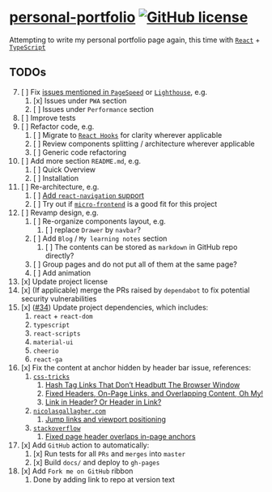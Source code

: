 # [personal-portfolio](https://htbkoo.github.io/personal-portfolio/) [![GitHub license](https://img.shields.io/badge/license-MIT-blue.svg)](https://github.com/htbkoo/personal-portfolio/blob/master/LICENSE.md)

Attempting to write my personal portfolio page again, this time with [`React`](https://github.com/facebook/react) + [`TypeScript`](https://github.com/Microsoft/TypeScript/)

## TODOs
7. [ ] Fix [issues mentioned in `PageSpeed`](https://developers.google.com/speed/pagespeed/insights/?url=https%3A%2F%2Fhtbkoo.github.io%2Fpersonal-portfolio%2F) or [`Lighthouse`](https://developers.google.com/web/tools/lighthouse), e.g.
    1. [x] Issues under `PWA` section
    2. [ ] Issues under `Performance` section
8. [ ] Improve tests
9. [ ] Refactor code, e.g.
    1. [ ] Migrate to [`React Hooks`](https://reactjs.org/docs/hooks-intro.html) for clarity wherever applicable
    2. [ ] Review components splitting / architecture wherever applicable
    3. [ ] Generic code refactoring
10. [ ] Add more section `README.md`, e.g.
    1. [ ] Quick Overview
    2. [ ] Installation
11. [ ] Re-architecture, e.g. 
    1. [ ] [Add `react-navigation` support](https://reactnavigation.org/)
    2. [ ] Try out if [`micro-frontend`](https://martinfowler.com/articles/micro-frontends.html) is a good fit for this project
12. [ ] Revamp design, e.g.
    1. [ ] Re-organize components layout, e.g. 
        1. [ ] replace `Drawer` by `navbar`?
    2. [ ] Add `Blog` / `My learning notes` section 
        1. [ ] The contents can be stored as `markdown` in GitHub repo directly? 
    3. [ ] Group pages and do not put all of them at the same page?
    4. [ ] Add animation
1. [x] Update project license
2. [x] (If applicable) merge the PRs raised by `dependabot` to fix potential security vulnerabilities
3. [x] ([#34](https://github.com/htbkoo/personal-portfolio/pull/34)) Update project dependencies, which includes:
    1. `react` + `react-dom`
    2. `typescript`
    3. `react-scripts`
    4. `material-ui`
    5. `cheerio`
    6. `react-ga`
4. [x] Fix the content at anchor hidden by header bar issue, references:
    1. [`css-tricks`](https://css-tricks.com/)
        1. [Hash Tag Links That Don’t Headbutt The Browser Window](https://css-tricks.com/hash-tag-links-padding/)
        2. [Fixed Headers, On-Page Links, and Overlapping Content, Oh My!](https://css-tricks.com/fixed-headers-on-page-links-and-overlapping-content-oh-my/)
        3. [Link in Header? Or Header in Link?](https://css-tricks.com/link-header-header-link/)
    2. [`nicolasgallagher.com`](http://nicolasgallagher.com/)
        1. [Jump links and viewport positioning](http://nicolasgallagher.com/jump-links-and-viewport-positioning/)
    3. [`stackoverflow`](https://stackoverflow.com)
        1. [Fixed page header overlaps in-page anchors](https://stackoverflow.com/questions/4086107/fixed-page-header-overlaps-in-page-anchors)
6. [x] Add `GitHub` action to automatically:
    1. [x] Run tests for all `PRs` and `merges` into `master`
    2. [x] Build `docs/` and deploy to `gh-pages`
5. [x] Add `Fork me on GitHub` ribbon
    1. Done by adding link to repo at version text
